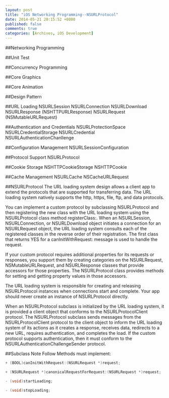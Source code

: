 ```yaml
---
layout: post
title: "iOS Networking Programming--NSURLProtocol"
date: 2014-05-21 20:15:52 +0800
published: false
comments: true
categories: [Archives, iOS Development]
---
```

##Networking Programming

##Unit Test

##Concurrency Programming

##Core Graphics

##Core Animation

##Design Pattern

##URL Loading
NSURLSession
NSURLConnection
NSURLDownload
NSURLResponse (NSHTTPURLResponse)
NSURLRequest (NSMutableURLRequest)

##Authentication and Credentials
NSURLProtectionSpace
NSURLCredentialStorage
NSURLCredential
NSURLAuthenticationChanllenge

##Configuration Management
NSURLSessionConfiguration

##Protocol Support
NSURLProtocol

##Cookie Storage
NSHTTPCookieStorage
NSHTTPCookie

##Cache Management
NSURLCache
NSCacheURLRequest

##NSURLProtocol
The URL loading system design allows a client app to extend the protocols that are supported for transferring data. The URL loading system natively supports the http, https, file, ftp, and data protocols.

You can implement a custom protocol by subclassing NSURLProtocol and then registering the new class with the URL loading system using the NSURLProtocol class method registerClass:. When an NSURLSession, NSURLConnection, or NSURLDownload object initiates a connection for an NSURLRequest object, the URL loading system consults each of the registered classes in the reverse order of their registration. The first class that returns YES for a canInitWithRequest: message is used to handle the request.

If your custom protocol requires additional properties for its requests or responses, you support them by creating categories on the NSURLRequest, NSMutableURLRequest, and NSURLResponse classes that provide accessors for those properties. The NSURLProtocol class provides methods for setting and getting property values in those accessors.

The URL loading system is responsible for creating and releasing NSURLProtocol instances when connections start and complete. Your app should never create an instance of NSURLProtocol directly.

When an NSURLProtocol subclass is initialized by the URL loading system, it is provided a client object that conforms to the NSURLProtocolClient protocol. The NSURLProtocol subclass sends messages from the NSURLProtocolClient protocol to the client object to inform the URL loading system of its actions as it creates a response, receives data, redirects to a new URL, requires authentication, and completes the load. If the custom protocol supports authentication, then it must conform to the NSURLAuthenticationChallengeSender protocol.

##Subclass Note
Follow Methods must implement:
``` objective-c
+ (BOOL)canInitWithRequest:(NSURLRequest *)request;

+ (NSURLRequest *)canonicalRequestForRequest:(NSURLRequest *)request;

- (void)startLoading;

- (void)stopLoading;
```
